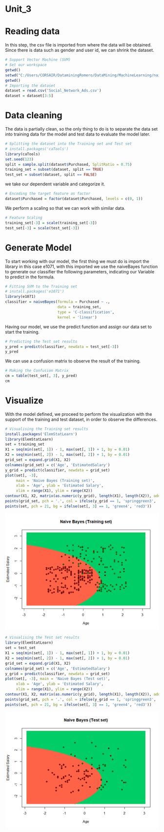 # Unit_3


# Reading data
In this step, the csv file is imported from where the data will be obtained.
Since there is data such as gender and user id, we can shrink the dataset.
``` R
# Support Vector Machine (SVM)
# Set our workspace
getwd()
setwd("C:/Users/CORSAIR/DataminingRomero/DataMining/MachineLearning/naiveBayes")
getwd()
# Importing the dataset
dataset = read.csv('Social_Network_Ads.csv')
dataset = dataset[3:5]
```

# Data cleaning

The data is partially clean, so the only thing to do is to separate the data set into training data for the model and test data to evaluate the model later.
``` R
# Splitting the dataset into the Training set and Test set
# install.packages('caTools')
library(caTools)
set.seed(123)
split = sample.split(dataset$Purchased, SplitRatio = 0.75)
training_set = subset(dataset, split == TRUE)
test_set = subset(dataset, split == FALSE)
``` 

we take our dependent variable and categorize it.
``` R
# Encoding the target feature as factor
dataset$Purchased = factor(dataset$Purchased, levels = c(0, 1))
```

We perform a scaling so that we can work with similar data.
``` R
# Feature Scaling
training_set[-3] = scale(training_set[-3])
test_set[-3] = scale(test_set[-3])
``` 

# Generate Model
To start working with our model, the first thing we must do is import the library in this case e1071, with this imported we use the naiveBayes function to generate our classifier the following parameters, indicating our Variable to predict in the formula.
``` R
# Fitting SVM to the Training set
# install.packages('e1071')
library(e1071)
classifier = naiveBayes(formula = Purchased ~ .,
                        data = training_set,
                        type = 'C-classification',
                        kernel = 'linear')
```

Having our model, we use the predict function and assign our data set to start the training.
``` R
# Predicting the Test set results
y_pred = predict(classifier, newdata = test_set[-3])
y_pred
```

We can use a confusion matrix to observe the result of the training.
``` R
# Making the Confusion Matrix
cm = table(test_set[, 3], y_pred)
cm
```

# Visualize
With the model defined, we proceed to perform the visualization with the support of the training and test dataset, in order to observe the differences.
``` R
# Visualising the Training set results
install.packages('ElemStatLearn')
library(ElemStatLearn)
set = training_set
X1 = seq(min(set[, 1]) - 1, max(set[, 1]) + 1, by = 0.01)
X2 = seq(min(set[, 2]) - 1, max(set[, 2]) + 1, by = 0.01)
grid_set = expand.grid(X1, X2)
colnames(grid_set) = c('Age', 'EstimatedSalary')
y_grid = predict(classifier, newdata = grid_set)
plot(set[, -3],
     main = 'Naive Bayes (Training set)',
     xlab = 'Age', ylab = 'Estimated Salary',
     xlim = range(X1), ylim = range(X2))
contour(X1, X2, matrix(as.numeric(y_grid), length(X1), length(X2)), add = TRUE)
points(grid_set, pch = '.', col = ifelse(y_grid == 1, 'springgreen3', 'tomato'))
points(set, pch = 21, bg = ifelse(set[, 3] == 1, 'green4', 'red3'))
```

![Alt text](https://raw.githubusercontent.com/ArturoCeron/DataMining/Unit_3/Unit_3/Evaluation/Image1.bmp)


``` R
# Visualising the Test set results
library(ElemStatLearn)
set = test_set
X1 = seq(min(set[, 1]) - 1, max(set[, 1]) + 1, by = 0.01)
X2 = seq(min(set[, 2]) - 1, max(set[, 2]) + 1, by = 0.01)
grid_set = expand.grid(X1, X2)
colnames(grid_set) = c('Age', 'EstimatedSalary')
y_grid = predict(classifier, newdata = grid_set)
plot(set[, -3], main = 'Naive Bayes (Test set)',
     xlab = 'Age', ylab = 'Estimated Salary',
     xlim = range(X1), ylim = range(X2))
contour(X1, X2, matrix(as.numeric(y_grid), length(X1), length(X2)), add = TRUE)
points(grid_set, pch = '.', col = ifelse(y_grid == 1, 'springgreen3', 'tomato'))
points(set, pch = 21, bg = ifelse(set[, 3] == 1, 'green4', 'red3'))
```

![Alt text](https://raw.githubusercontent.com/ArturoCeron/DataMining/Unit_3/Unit_3/Evaluation/Image2.bmp)
